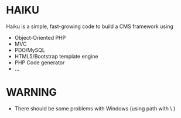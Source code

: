 HAIKU
=====

Haiku is a simple, fast-growing code to build a CMS framework using

  * Object-Oriented PHP
  * MVC
  * PDO/MySQL
  * HTML5/Bootstrap template engine
  * PHP Code generator
  * ...

WARNING
=====

  * There should be some problems with Windows (using path with \ )
